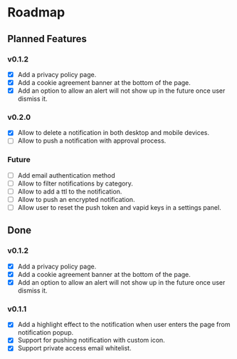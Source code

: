 # Roadmap

## Planned Features

### v0.1.2

- [x] Add a privacy policy page.
- [x] Add a cookie agreement banner at the bottom of the page.
- [x] Add an option to allow an alert will not show up in the future once user dismiss it.

### v0.2.0

- [x] Allow to delete a notification in both desktop and mobile devices.
- [ ] Allow to push a notification with approval process.

### Future

- [ ] Add email authentication method
- [ ] Allow to filter notifications by category.
- [ ] Allow to add a ttl to the notification.
- [ ] Allow to push an encrypted notification.
- [ ] Allow user to reset the push token and vapid keys in a settings panel.

## Done

### v0.1.2

- [x] Add a privacy policy page.
- [x] Add a cookie agreement banner at the bottom of the page.
- [x] Add an option to allow an alert will not show up in the future once user dismiss it.

### v0.1.1

- [x] Add a highlight effect to the notification when user enters the page from notification popup.
- [x] Support for pushing notification with custom icon.
- [x] Support private access email whitelist.
